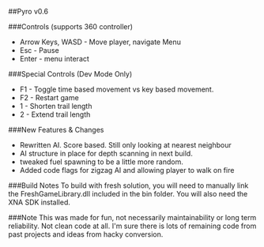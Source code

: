 ##Pyro v0.6

###Controls (supports 360 controller)
- Arrow Keys, WASD - Move player, navigate Menu
- Esc - Pause
- Enter - menu interact

###Special Controls (Dev Mode Only)
- F1 - Toggle time based movement vs key based movement.
- F2 - Restart game
- 1 - Shorten trail length
- 2 - Extend trail length


###New Features & Changes
- Rewritten AI. Score based. Still only looking at nearest neighbour
- AI structure in place for depth scanning in next build.
- tweaked fuel spawning to be a little more random.
- Added code flags for zigzag AI and allowing player to walk on fire

###Build Notes
To build with fresh solution, you will need to manually link the FreshGameLibrary.dll included in the bin folder. You will also need the XNA SDK installed.

###Note
This was made for fun, not necessarily maintainability or long term reliability. Not clean code at all. I'm sure there is lots of remaining code from past projects and ideas from hacky conversion.
